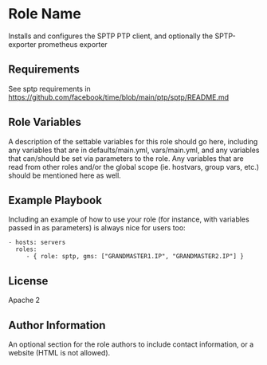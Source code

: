 Role Name
=========

Installs and configures the SPTP PTP client, and optionally the SPTP-exporter prometheus exporter

Requirements
------------
See sptp requirements in https://github.com/facebook/time/blob/main/ptp/sptp/README.md

Role Variables
--------------

A description of the settable variables for this role should go here, including any variables that are in defaults/main.yml, vars/main.yml, and any variables that can/should be set via parameters to the role. Any variables that are read from other roles and/or the global scope (ie. hostvars, group vars, etc.) should be mentioned here as well.



Example Playbook
----------------

Including an example of how to use your role (for instance, with variables passed in as parameters) is always nice for users too:

    - hosts: servers
      roles:
         - { role: sptp, gms: ["GRANDMASTER1.IP", "GRANDMASTER2.IP"] }

License
-------

Apache 2

Author Information
------------------

An optional section for the role authors to include contact information, or a website (HTML is not allowed).
